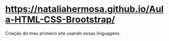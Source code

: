 # https://nataliahermosa.github.io/Aula-HTML-CSS-Brootstrap/
Criação do meu primeiro site usando essas linguagens.
